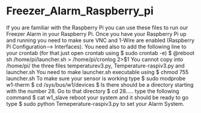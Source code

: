 # Freezer_Alarm_Raspberry_pi
If you are familiar with the Raspberry Pi you can use these files to run our Freezer Alarm in your Raspberry Pi. 
Once you have your Raspberry Pi up and running you need to make sure VNC and 1-Wire are enabled (Raspberry Pi Configuration--> Interfaces).
You need also to add the following line to your crontab (for that just open crontab using $ sudo crontab -e)
$ @reboot sh /home/pi/launcher.sh > /home/pi/cronlog 2>$1
You cannot copy into /home/pi/ the three files temperaturev3.py, Temperature-raspiv3.py and launcher.sh
You need to make launcher.sh executable using $ chmod 755 launcher.sh
To make sure your sensor is working type
$ sudo modprobe w1-therm
$ cd /sys/bus/w1/devices
$ ls
there should be a directory starting with the number 28. Go to that directory
$ cd 28.....
type the following command
$ cat w1_slave
reboot your system and it should be ready to go
type 
$ sudo python Temeperature-raspiv3.py to set your Alarm System.

